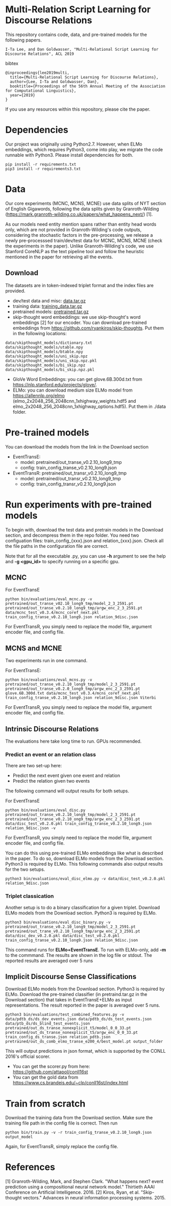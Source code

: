 # Multi-Relation Script Learning for Discourse Relations
This repository contains code, data, and pre-trained models for the following papers. 

```
I-Ta Lee, and Dan Goldwasser, "Multi-Relational Script Learning for Discourse Relations", ACL 2019
```

bibtex
```
@inproceedings{lee2019multi,
  title={Multi-Relational Script Learning for Discourse Relations},
  author={Lee, I-Ta and Goldwasser, Dan},
  booktitle={Proceedings of the 56th Annual Meeting of the Association for Computational Linguistics},
  year={2019}
}
```

If you use any resources within this repository, please cite the paper.

# Dependencies

Our project was originally using Python2.7. However, when ELMo embeddings, which requires Python3, come into play, we migrate the code runnable with Python3. Please install dependencies for both.

```
pip install -r requirements.txt
pip3 install -r requirements3.txt
```

# Data

Our core experiments (MCNC, MCNS, MCNE) use data splits of NYT section of English Gigawords, following the data splits given by Granroth-Wilding (https://mark.granroth-wilding.co.uk/papers/what_happens_next/) [1].

As our models need entity mention spans rather than entity head words only, which are not provided in Granroth-Wilding's code outputs, considering the stochastic factors in the pre-processing, we release a newly pre-processsed train/dev/test data for MCNC, MCNS, MCNE (check the experiments in the paper). Unlike Granroth-Wilding's code, we use Stanford CoreNLP as the text pipeline tool and follow the heuristic mentioned in the paper for retrieving all the events.

## Download

The datasets are in token-indexed triplet format and the index files are provided.

  - dev/test data and misc: [data.tar.gz](https://drive.google.com/file/d/1Jv-O69Zd0A-YeHGrYqKHlsu6qPLfD3yh/view?usp=sharing)
  - training data: [training_data.tar.gz](https://purdue0-my.sharepoint.com/:u:/g/personal/lee2226_purdue_edu1/EZgwXFEaVi9Iv3dZts7zzMwB7fyfdk1B4BxvKzVB5zmmpg?e=zISuHP)
  - pretrained models: [pretrained.tar.gz](https://drive.google.com/file/d/1ogphXeArL4_qZFuN3qQIpGPLCnrbk5Gs/view?usp=sharing)
  - skip-thought word embeddings: we use skip-thought's word embeddings [2] for our encoder. You can download pre-trained embeddings from https://github.com/ryankiros/skip-thoughts. Put them in the following locations:
  ```
  data/skipthought_models/dictionary.txt
  data/skipthought_models/utable.npy
  data/skipthought_models/btable.npy
  data/skipthought_models/uni_skip.npz
  data/skipthought_models/uni_skip.npz.pkl
  data/skipthought_models/bi_skip.npz
  data/skipthought_models/bi_skip.npz.pkl
  ```
  - GloVe Word Embeddings: you can get glove.6B.300d.txt from https://nlp.stanford.edu/projects/glove/. 
  - ELMo: you can download medium size ELMo model from https://allennlp.org/elmo (elmo_2x2048_256_2048cnn_1xhighway_weights.hdf5 and elmo_2x2048_256_2048cnn_1xhighway_options.hdf5). Put them in ./data folder.

# Pre-trained models

You can download the models from the link in the Download section

- EventTransE: 
    - model: pretrained/out_transe_v0.2.10_long9_tmp
    - config: train_config_transe_v0.2.10_long9.json
- EventTransR: pretrained/out_transr_v0.2.10_long9_tmp
    - model: pretrained/out_transr_v0.2.10_long9_tmp
    - config: train_config_transr_v0.2.10_long9.json

# Run experiments with pre-trained models

To begin with, download the test data and pretrain models in the Download section, and decompress them in the repo folder. You need two configuation files: train_config_{xxx}.json and relation_{xxx}.json. Check all the file paths in the configuration file are correct.

Note that for all the executable .py, you can use **-h** argument to see the help and **-g <gpu_id>** to specify running on a specific gpu.

## MCNC

For EventTransE
```
python bin/evaluations/eval_mcnc.py -v pretrained/out_transe_v02.10_long9_tmp/model_2_3_2591.pt pretrained/out_transe_v0.2.10_long9_tmp/argw_enc_2_3_2591.pt data/mcnc_test_v0.3.4/mcnc_coref_next.pkl train_config_transe_v0.2.10_long9.json relation_9disc.json
```

For EventTransR, you simply need to replace the model file, argument encoder file, and config file.


## MCNS and MCNE

Two experiments run in one command.

For EventTransE:
```
python bin/evaluations/eval_mcns.py -v pretrained/out_transe_v0.2.10_long9_tmp/model_2_3_2591.pt pretrained/out_transe_v0.2.0_long9_tmp/argw_enc_2_3_2591.pt glove.6B.300d.txt data/mcnc_test_v0.3.4/mcns_coref_next.pkl train_config_transe_v0.2.10_long9.json relation_9disc.json Viterbi
```

For EventTransR, you simply need to replace the model file, argument encoder file, and config file.


## Intrinsic Discourse Relations

The evaluations here take long time to run. GPUs recommended.

### Predict an event or an relation class

There are two set-up here:

  - Predict the next event given one event and relation
  - Predict the relation given two events
 
The following command will output results for both setups.

For EventTransE
```
python bin/evaluations/eval_disc.py pretrained/out_transe_v0.2.10_long9_tmp/model_2_3_2591.pt pretrained/out_transe_v0.2.10_ong9_tmp/argw_enc_2_3_2591.pt data/disc_test_v0.2.0.pkl train_config_transe_v0.2.10_long9.json relation_9disc.json -v
```

For EventTransR, you simply need to replace the model file, argument encoder file, and config file.

You can do this using pre-trained ELMo embeddings like what is described in the paper. To do so, download ELMo models from the Download section. Python3 is required by ELMo. This following commands also output results for the two setups.
```
python3 bin/evaluations/eval_disc_elmo.py -v data/disc_test_v0.2.0.pkl relation_9disc.json
```


### Triplet classication

Another setup is to do a binary classification for a given triplet. Download ELMo models from the Download section. Python3 is required by ELMo. 
```
python3 bin/evaluations/eval_disc_binary.py -v pretrained/out_transe_v0.2.10_long9_tmp/model_2_3_2591.pt pretrained/out_trane_v0.2.10_long9_tmp/argw_enc_2_3_2591.pt data/disc_dev_v0.2.0.pkl data/disc_test_v0.2.0.pkl train_config_transe_v0.2.10_long9.json relation_9disc.json
```
This command runs for **ELMo+EventTransE**. To run with ELMo-only, add **-m** to the commmand. The results are shown in the log file or stdout. The reported results are averaged over 5 runs


## Implicit Discourse Sense Classifications

Download ELMo models from the Download section. Python3 is required by ELMo. Download the pre-trained classifier (in pretraind.tar.gz in the Download section) that takes in EventTransE+ELMo as input representations. The result reported in the paper is averaged over 5 runs.
```
python3 bin/evaluations/test_combined_features.py -v data/pdtb_ds/ds_dev_events.json data/pdtb_ds/ds_test_events.json data/ptb_ds/ds_blind_test_events.json pretrained/out_ds_transe_nonexplicit_t5/model_0_0_33.pt pretrained/out_ds_transe_nonexplicit_t5/argw_enc_0_0_33.pt train_config_ds_transe.json relation_pdtb.json pretrained/out_ds_comb_elmo_transe_e200_4/best_model.pt output_folder
```
This will output predictions in json format, which is supported by the CONLL 2016's official scorer.
 - You can get the scorer.py from here: https://github.com/attapol/conll16st
 - You can get the gold data from https://www.cs.brandeis.edu/~clp/conll16st/index.html


# Train from scratch

Download the training data from the Download section. Make sure the training file path in the config file is correct. Then run
```
python bin/train.py -v -r train_config_transe_v0.2.10_long9.json output_model
```
Again, for EventTransR, simply replace the config file.


# References

[1] Granroth-Wilding, Mark, and Stephen Clark. "What happens next? event prediction using a compositional neural network model." Thirtieth AAAI Conference on Artificial Intelligence. 2016.
[2] Kiros, Ryan, et al. "Skip-thought vectors." Advances in neural information processing systems. 2015.
